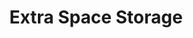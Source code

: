 ---
title: "Extra Space Storage"
url: /pittsburgh/extra-space-storage-east-entry-drive/
shop: storage rental
---